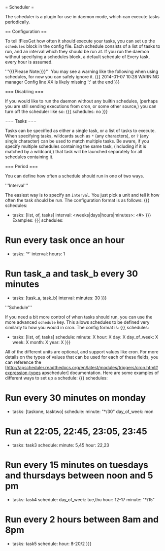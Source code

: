 = Scheduler =

The scheduler is a plugin for use in daemon mode, which can execute tasks periodically.

== Configuration ==

To tell !FlexGet how often it should execute your tasks, you can set up the `schedules` block in the config file. Each schedule consists of a list of tasks to run, and an interval which they should be run at. If you run the daemon without specifying a schedules block, a default schedule of Every task, every hour is assumed.

'''{{{Please Note:}}}''' You may see a warning like the following when using schedules, for now you can safely ignore it.
{{{
2014-01-07 10:28 WARNING  manager                       Config line XX is likely missing ':' at the end
}}}

=== Disabling ===

If you would like to run the daemon without any builtin schedules, (perhaps you are still sending executions from cron, or some other source,) you can turn off the scheduler like so:
{{{
schedules: no
}}}


=== Tasks ===

Tasks can be specified as either a single task, or a list of tasks to execute. When specifying tasks, wildcards such as `*` (any characters), or `?` (any single character) can be used to match multiple tasks. Be aware, if you specify multiple schedules containing the same task, (including if it is matched by a wildcard,) that task will be launched separately for all schedules containing it.

=== Period ===

You can define how often a schedule should run in one of two ways.

'''Interval'''

The easiest way is to specify an `interval`. You just pick a unit and tell it how often the task should be run. The configuration format is as follows:
{{{
schedules:
  - tasks: [list, of, tasks]
    interval:
      <weeks|days|hours|minutes>: <#>
}}}
Examples:
{{{
schedules:
  # Run every task once an hour
  - tasks: '*'
    interval:
      hours: 1
  # Run task_a and task_b every 30 minutes
  - tasks: [task_a, task_b]
    interval:
      minutes: 30
}}}

'''Schedule'''

If you need a bit more control of when tasks should run, you can use the more advanced `schedule` key. This allows schedules to be defined very similarly to how you would in cron. The config format is:
{{{
schedules:
  - tasks: [list, of, tasks]
    schedule:
      minute: X
      hour: X
      day: X
      day_of_week: X
      week: X
      month: X
      year: X
}}}

All of the different units are optional, and support values like cron. For more details on the types of values that can be used for each of these fields, you can reference the [http://apscheduler.readthedocs.org/en/latest/modules/triggers/cron.html#expression-types apscheduler] documentation. Here are some examples of different ways to set up a schedule:
{{{
schedules:
  # Run every 30 minutes on monday
  - tasks: [taskone, tasktwo]
    schedule:
      minute: "*/30"
      day_of_week: mon
  # Run at 22:05, 22:45, 23:05, 23:45
  - tasks: task3
    schedule:
      minute: 5,45
      hour: 22,23
  # Run every 15 minutes on tuesdays and thursdays between noon and 5 pm
  - tasks: task4
    schedule:
      day_of_week: tue,thu
      hour: 12-17
      minute: "*/15"
  # Run every 2 hours between 8am and 8pm
  - tasks: task5
    schedule:
      hour: 8-20/2
}}}
